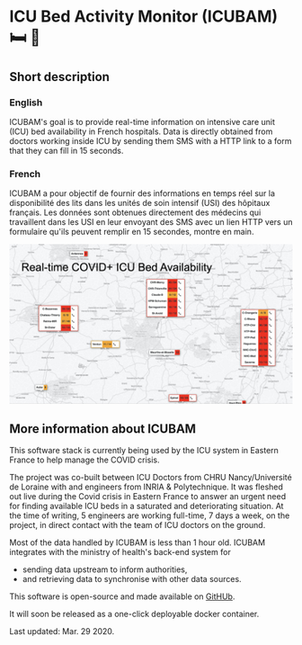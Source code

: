# ICU Bed Activity Monitor (ICUBAM) :bed: :hospital:

## Short description

### English

ICUBAM's goal is to provide real-time information on intensive care unit (ICU)
bed availability in French hospitals. Data is directly obtained from doctors
working inside ICU by sending them SMS with a HTTP link to a form that they can
fill in 15 seconds.

### French

ICUBAM a pour objectif de fournir des informations en temps réel sur la
disponibilité des lits dans les unités de soin intensif (USI) des hôpitaux
français. Les données sont obtenues directement des médecins qui travaillent
dans les USI en leur envoyant des SMS avec un lien HTTP vers un formulaire
qu'ils peuvent remplir en 15 secondes, montre en main.

![map](/images/map.jpg)

## More information about ICUBAM

This software stack is currently being used by the ICU system in Eastern France to help manage the COVID crisis.

The project was co-built between ICU Doctors from CHRU Nancy/Université de Loraine with and engineers from INRIA & Polytechnique. It was fleshed out live during the Covid crisis in Eastern
France to answer an urgent need for finding available ICU beds in a saturated
and deteriorating situation. At the time of writing, 5 engineers are working
full-time, 7 days a week, on the project, in direct contact with the team of ICU doctors on the ground.

Most of the data handled by ICUBAM is less than 1 hour old. ICUBAM integrates
with the ministry of health's back-end system for
- sending data upstream to inform authorities,
- and retrieving data to synchronise with other data sources.

This software is open-source and made available on
[GitHUb](https://github.com/icubam/icubam).

It will soon be released as a one-click deployable docker container.

Last updated: Mar. 29 2020.
